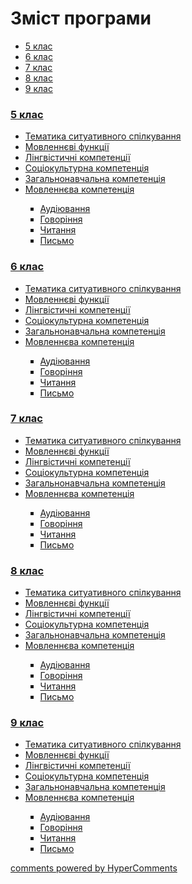 <div id="hypercomments_widget" class="js-hypercomments-widget invisible"></div>

# Зміст програми

<div>
  <!-- Nav tabs -->
  <ul class="nav nav-tabs" role="tablist">
    <li role="presentation" class="active"><a href="#home" aria-controls="home" role="tab" data-toggle="tab">5 клас</a></li>
    <li role="presentation"><a href="#menu1" aria-controls="menu1" role="tab" data-toggle="tab">6 клас</a></li>
    <li role="presentation"><a href="#menu2" aria-controls="menu2" role="tab" data-toggle="tab">7 клас</a></li>
    <li role="presentation"><a href="#menu3" aria-controls="menu3" role="tab" data-toggle="tab">8 клас</a></li>
    <li role="presentation"><a href="#menu4" aria-controls="menu4" role="tab" data-toggle="tab">9 клас</a></li>
  </ul>
  <!-- Tab panes -->
  <div class="tab-content">
    <div role="tabpanel" class="tab-pane active" id="home"><h3><a href="https://spanishmonnormal-new.ed-era.com/1/5_klas.html">5 клас</a></h3>
<ul type="disc">
<li><a href="https://spanishmonnormal-new.ed-era.com/1/tematika_spilkuvannya.html">Тематика ситуативного спілкування</a></li>
<li><a href="https://spanishmonnormal-new.ed-era.com/1/movlennyevi_funkciyi.html">Мовленнєві функції</a></li>
<li><a href="https://spanishmonnormal-new.ed-era.com/1/lyngvystykhna_kompetenzia.html">Лінгвістичні компетенції</a></li>
<li><a href="https://spanishmonnormal-new.ed-era.com/1/soziokulturna_kompetenzia.html">Соціокультурна компетенція</a></li>
<li><a href="https://spanishmonnormal-new.ed-era.com/1/zagalnonavchalna_kompetenzya.html">Загальнонавчальна компетенція</a></li>
<li><a href="https://spanishmonnormal-new.ed-era.com/1/na_kynec_5_klasu_uchny_povunny_vmyty.html">Мовленнєва компетенція</a></li>
<ul type="square">
<li><a href="https://spanishmonnormal-new.ed-era.com/1/audiyuvannya.html">Аудіювання</a></li>
<li><a href="https://spanishmonnormal-new.ed-era.com/1/govorinnya.html">Говоріння</a></li>
<li><a href="https://spanishmonnormal-new.ed-era.com/1/chitannya.html">Читання</a></li>
<li><a href="https://spanishmonnormal-new.ed-era.com/1/pysmo.html">Письмо</a></li>
</ul>
</ul>
</div>
<div role="tabpanel" class="tab-pane" id="menu1"><h3><a href="https://spanishmonnormal-new.ed-era.com/2/6_klas.html">6 клас</a></h3>
<ul type="disc">
<li><a href="https://spanishmonnormal-new.ed-era.com/2/tematika_spilkuvannya.html">Тематика ситуативного спілкування</a></li>
<li><a href="https://spanishmonnormal-new.ed-era.com/2/movlennyevi_funkciyi.html">Мовленнєві функції</a></li>
<li><a href="https://spanishmonnormal-new.ed-era.com/2/lyngvystykhna_kompetenzia.html">Лінгвістичні компетенції</a></li>
<li><a href="https://spanishmonnormal-new.ed-era.com/2/soziokulturna_kompetenzia.html">Соціокультурна компетенція</a></li>
<li><a href="https://spanishmonnormal-new.ed-era.com/2/zagalnonavchalna_kompetenzya.html">Загальнонавчальна компетенція</a></li>
<li><a href="https://spanishmonnormal-new.ed-era.com/2/na_kynec_6_klasu_uchny_povunny_vmyty.html">Мовленнєва компетенція</a></li>
<ul type="square">
<li><a href="https://spanishmonnormal-new.ed-era.com/2/audiyuvannya.html">Аудіювання</a></li>
<li><a href="https://spanishmonnormal-new.ed-era.com/2/govorinnya.html">Говоріння</a></li>
<li><a href="https://spanishmonnormal-new.ed-era.com/2/chitannya.html">Читання</a></li>
<li><a href="https://spanishmonnormal-new.ed-era.com/2/pysmo.html">Письмо</a></li>
</ul>
</ul>
</div>
<div role="tabpanel" class="tab-pane" id="menu2"><h3><a href="https://spanishmonnormal-new.ed-era.com/3/7_klas.html">7 клас</a></h3>
<ul type="disc">
<li><a href="https://spanishmonnormal-new.ed-era.com/3/tematika_spilkuvannya.html">Тематика ситуативного спілкування</a></li>
<li><a href="https://spanishmonnormal-new.ed-era.com/3/movlennyevi_funkciyi.html">Мовленнєві функції</a></li>
<li><a href="https://spanishmonnormal-new.ed-era.com/3/lyngvystykhna_kompetenzia.html">Лінгвістичні компетенції</a></li>
<li><a href="https://spanishmonnormal-new.ed-era.com/3/soziokulturna_kompetenzia.html">Соціокультурна компетенція</a></li>
<li><a href="https://spanishmonnormal-new.ed-era.com/3/zagalnonavchalna_kompetenzya.html">Загальнонавчальна компетенція</a></li>
<li><a href="https://spanishmonnormal-new.ed-era.com/3/na_kynec_7_klasu_uchny_povunny_vmyty.html">Мовленнєва компетенція</a></li>
<ul type="square">
<li><a href="https://spanishmonnormal-new.ed-era.com/3/audiyuvannya.html">Аудіювання</a></li>
<li><a href="https://spanishmonnormal-new.ed-era.com/3/govorinnya.html">Говоріння</a></li>
<li><a href="https://spanishmonnormal-new.ed-era.com/3/chitannya.html">Читання</a></li>
<li><a href="https://spanishmonnormal-new.ed-era.com/3/pysmo.html">Письмо</a></li>
</ul>
</ul>
</div>
<div role="tabpanel" class="tab-pane" id="menu3"><h3><a href="https://spanishmonnormal-new.ed-era.com/4/8_klas.html">8 клас</a></h3>
<ul type="disc">
<li><a href="https://spanishmonnormal-new.ed-era.com/4/tematika_spilkuvannya.html">Тематика ситуативного спілкування</a></li>
<li><a href="https://spanishmonnormal-new.ed-era.com/4/movlennyevi_funkciyi.html">Мовленнєві функції</a></li>
<li><a href="https://spanishmonnormal-new.ed-era.com/4/lyngvystykhna_kompetenzia.html">Лінгвістичні компетенції</a></li>
<li><a href="https://spanishmonnormal-new.ed-era.com/4/soziokulturna_kompetenzia.html">Соціокультурна компетенція</a></li>
<li><a href="https://spanishmonnormal-new.ed-era.com/4/zagalnonavchalna_kompetenzya.html">Загальнонавчальна компетенція</a></li>
<li><a href="https://spanishmonnormal-new.ed-era.com/4/na_kynec_8_klasu_uchny_povunny_vmyty.html">Мовленнєва компетенція</a></li>
<ul type="square">
<li><a href="https://spanishmonnormal-new.ed-era.com/4/audiyuvannya.html">Аудіювання</a></li>
<li><a href="https://spanishmonnormal-new.ed-era.com/4/govorinnya.html">Говоріння</a></li>
<li><a href="https://spanishmonnormal-new.ed-era.com/4/chitannya.html">Читання</a></li>
<li><a href="https://spanishmonnormal-new.ed-era.com/4/pysmo.html">Письмо</a></li>
</ul>
</ul>
</div>
<div role="tabpanel" class="tab-pane" id="menu4"><h3><a href="https://spanishmonnormal-new.ed-era.com/5/9_klas.html">9 клас</a></h3>
<ul type="disc">
<li><a href="https://spanishmonnormal-new.ed-era.com/5/tematika_spilkuvannya.html">Тематика ситуативного спілкування</a></li>
<li><a href="https://spanishmonnormal-new.ed-era.com/5/movlennyevi_funkciyi.html">Мовленнєві функції</a></li>
<li><a href="https://spanishmonnormal-new.ed-era.com/5/lyngvystykhna_kompetenzia.html">Лінгвістичні компетенції</a></li>
<li><a href="https://spanishmonnormal-new.ed-era.com/5/soziokulturna_kompetenzia.html">Соціокультурна компетенція</a></li>
<li><a href="https://spanishmonnormal-new.ed-era.com/5/zagalnonavchalna_kompetenzya.html">Загальнонавчальна компетенція</a></li>
<li><a href="https://spanishmonnormal-new.ed-era.com/5/na_kynec_9_klasu_uchny_povunny_vmyty.html">Мовленнєва компетенція</a></li>
<ul type="square">
<li><a href="https://spanishmonnormal-new.ed-era.com/5/audiyuvannya.html">Аудіювання</a></li>
<li><a href="https://spanishmonnormal-new.ed-era.com/5/govorinnya.html">Говоріння</a></li>
<li><a href="https://spanishmonnormal-new.ed-era.com/5/chitannya.html">Читання</a></li>
<li><a href="https://spanishmonnormal-new.ed-era.com/5/pysmo.html">Письмо</a></li>
</ul>
</ul>
</div>
</div>
</div>


<div class="js-hypercomments-container">
<a href="http://hypercomments.com" class="hc-link" title="comments widget">comments powered by HyperComments</a>
</div>